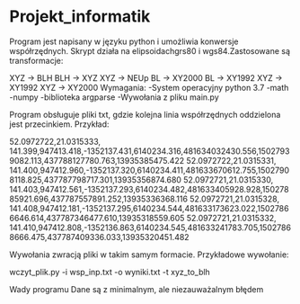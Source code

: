 # Projekt_informatik
Program jest napisany w języku python i umożliwia konwersje współrzędnych. Skrypt działa na elipsoidachgrs80 i wgs84.Zastosowane są transformacje:

XYZ -> BLH
BLH -> XYZ
XYZ -> NEUp
BL -> XY2000
BL -> XY1992
XYZ -> XY1992
XYZ -> XY2000
Wymagania:
-System operacyjny python 3.7
-math
-numpy
-biblioteka argparse
-Wywołania z pliku main.py

Program obsługuje pliki txt, gdzie kolejna linia współrzędnych oddzielona jest przecinkiem. Przykład:

52.0972722,21.0315333,   141.399,947413.418,-1352137.431,6140234.316,481634032430.556,15027939082.113,437788127780.763,13935385475.422
52.0972722,21.0315331,   141.400,947412.960,-1352137.320,6140234.411,481633670612.755,15027908118.825,437787798717.301,13935356874.680
52.0972721,21.0315330,   141.403,947412.561,-1352137.293,6140234.482,481633405928.928,15027885921.696,437787557891.252,13935336368.116
52.0972721,21.0315328,   141.408,947412.181,-1352137.295,6140234.544,481633173623.022,15027866646.614,437787346477.610,13935318559.605
52.0972721,21.0315332,   141.410,947412.808,-1352136.863,6140234.545,481633241783.705,15027868666.475,437787409336.033,13935320451.482

Wywołania zwracją pliki w takim samym formacie. Przykładowe wywołanie:

wczyt_plik.py -i wsp_inp.txt -o wyniki.txt -t xyz_to_blh

Wady programu
Dane są z minimalnym, ale niezauważalnym błędem


